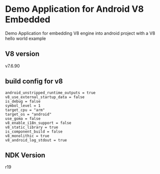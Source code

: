 # Demo Application for Android V8 Embedded

Demo Application for embedding V8 engine into android project 
with a V8 hello world example

## V8 version

v7.6.90


## build config for v8

```
android_unstripped_runtime_outputs = true
v8_use_external_startup_data = false
is_debug = false
symbol_level = 1
target_cpu = "arm"
target_os = "android"
use_goma = false
v8_enable_i18n_support = false
v8_static_library = true
is_component_build = false
v8_monolithic = true
v8_android_log_stdout = true
```

## NDK Version
r19

